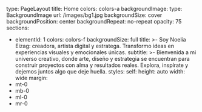 type: PageLayout
title: Home
colors: colors-a
backgroundImage:
type: BackgroundImage
url: /images/bg1.jpg
backgroundSize: cover
backgroundPosition: center
backgroundRepeat: no-repeat
opacity: 75
sections:
- elementId: 1
colors: colors-f
backgroundSize: full
title: >-
Soy Noelia Eizag: creadora, artista digital y estratega. Transformo ideas
en experiencias visuales y emocionales únicas.
subtitle: >-
Bienvenida a mi universo creativo, donde arte, diseño y estrategia se
encuentran para construir proyectos con alma y resultados reales. Explora,
inspírate y dejemos juntos algo que deje huella.
styles:
self:
height: auto
width: wide
margin:
- mt-0
- mb-0
- ml-0
- mr-0
